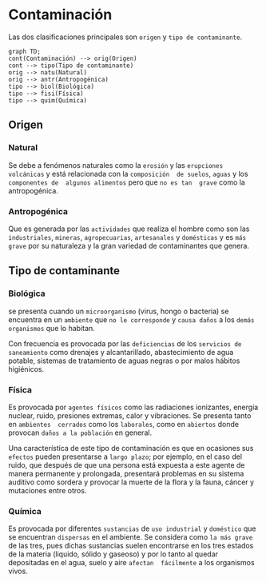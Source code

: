 # Contaminación
Las dos clasificaciones principales son `origen` y `tipo de contaminante`.
```mermaid
graph TD;
cont(Contaminación) --> orig(Origen)
cont --> tipo(Tipo de contaminante)
orig --> natu(Natural)
orig --> antr(Antropogénica)
tipo --> biol(Biológica)
tipo --> fisi(Física)
tipo --> quim(Química)
```
## Origen
### Natural
Se debe a fenómenos naturales como la `erosión` y las `erupciones volcánicas` y está relacionada  con la `composición  de suelos`, `aguas` y los  `componentes de  algunos alimentos`  pero que `no es tan  grave` como la  antropogénica.

### Antropogénica
Que es generada por  las `actividades` que  realiza el hombre  como son las  `industriales`, `mineras`,  `agropecuarias`,  `artesanales` y  `domésticas` y es `más  grave` por su  naturaleza y la gran  variedad de  contaminantes que  genera.

## Tipo de contaminante
### Biológica
se presenta cuando un  `microorganismo` (virus, hongo o  bacteria) se encuentra en un  `ambiente` que `no le corresponde`  y `causa daños` a los `demás  organismos` que lo habitan.

Con frecuencia es provocada  por las `deficiencias` de los `servicios de saneamiento` como drenajes y alcantarillado,  abastecimiento de agua  potable, sistemas de  tratamiento de aguas negras o por malos hábitos higiénicos.

### Física
Es provocada por `agentes físicos`  como las radiaciones ionizantes,  energía nuclear, ruido, presiones  extremas, calor y vibraciones. Se  presenta tanto en `ambientes  cerrados` como los `laborales`,  como en `abiertos` donde provocan  `daños a la población` en general.

Una característica de este tipo de  contaminación es que en ocasiones  sus `efectos` pueden presentarse a  `largo plazo`; por ejemplo, en el caso  del ruido, que después de que una  persona está expuesta a este agente  de manera permanente y prolongada,  presentará problemas en su sistema  auditivo como sordera y provocar la  muerte de la flora y la fauna, cáncer y  mutaciones entre otros.

### Química
Es provocada por diferentes  `sustancias` de `uso industrial` y  `doméstico` que se  encuentran `dispersas` en el  ambiente. Se considera  como `la más grave` de las  tres, pues dichas sustancias  suelen encontrarse en los  tres estados de la materia  (liquido, sólido y gaseoso) y  por lo tanto al quedar  depositadas en el agua,  suelo y aire `afectan  fácilmente` a los organismos  vivos.